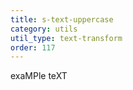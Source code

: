 ```yaml
---
title: s-text-uppercase
category: utils
util_type: text-transform
order: 117
---
```

<p class="s-text-uppercase">exaMPle teXT</p>